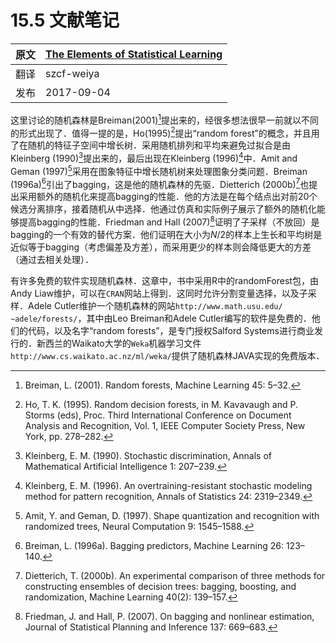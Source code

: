 # 15.5 文献笔记

| 原文   | [The Elements of Statistical Learning](https://web.stanford.edu/~hastie/ElemStatLearn/printings/ESLII_print12.pdf) |
| ---- | ---------------------------------------- |
| 翻译   | szcf-weiya                               |
| 发布 | 2017-09-04 |

这里讨论的随机森林是Breiman(2001)[^1]提出来的，经很多想法很早一前就以不同的形式出现了．值得一提的是，Ho(1995)[^2]提出“random forest”的概念，并且用了在随机的特征子空间中增长树．采用随机排列和平均来避免过拟合是由Kleinberg (1990)[^3]提出来的，最后出现在Kleinberg (1996)[^4]中．Amit and Geman (1997)[^5]采用在图象特征中增长随机树来处理图象分类问题．Breiman (1996a)[^6]引出了bagging，这是他的随机森林的先驱．Dietterich (2000b)[^7]也提出采用额外的随机化来提高bagging的性能．他的方法是在每个结点出对前20个候选分离排序，接着随机从中选择．他通过仿真和实际例子展示了额外的随机化能够提高bagging的性能．Friedman and Hall (2007)[^8]证明了子采样（不放回）是bagging的一个有效的替代方案．他们证明在大小为$N/2$的样本上生长和平均树是近似等于bagging（考虑偏差及方差），而采用更少的样本则会降低更大的方差（通过去相关处理）．

有许多免费的软件实现随机森林．这章中，书中采用R中的randomForest包，由Andy Liaw维护，可以在`CRAN`网站上得到．这同时允许分割变量选择，以及子采样．Adele Cutler维护一个随机森林的网站`http://www.math.usu.edu/∼adele/forests/`，其中由Leo Breiman和Adele Cutler编写的软件是免费的．他们的代码，以及名字“random forests”，是专门授权Salford Systems进行商业发行的．新西兰的Waikato大学的`Weka`机器学习文件`http://www.cs.waikato.ac.nz/ml/weka/`提供了随机森林JAVA实现的免费版本．

[^1]: Breiman, L. (2001). Random forests, Machine Learning 45: 5–32.
[^2]: Ho, T. K. (1995). Random decision forests, in M. Kavavaugh and P. Storms (eds), Proc. Third International Conference on Document Analysis and Recognition, Vol. 1, IEEE Computer Society Press, New York, pp. 278–282.
[^3]: Kleinberg, E. M. (1990). Stochastic discrimination, Annals of Mathematical Artificial Intelligence 1: 207–239.
[^4]: Kleinberg, E. M. (1996). An overtraining-resistant stochastic modeling method for pattern recognition, Annals of Statistics 24: 2319–2349.
[^5]: Amit, Y. and Geman, D. (1997). Shape quantization and recognition with randomized trees, Neural Computation 9: 1545–1588.
[^6]: Breiman, L. (1996a). Bagging predictors, Machine Learning 26: 123–140.
[^7]: Dietterich, T. (2000b). An experimental comparison of three methods for constructing ensembles of decision trees: bagging, boosting, and randomization, Machine Learning 40(2): 139–157.
[^8]: Friedman, J. and Hall, P. (2007). On bagging and nonlinear estimation, Journal of Statistical Planning and Inference 137: 669–683.
